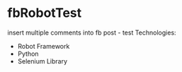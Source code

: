 # fbRobotTest
insert multiple comments into fb post - test 
Technologies: 
* Robot Framework
* Python
* Selenium Library
